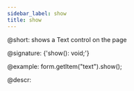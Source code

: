 ```yaml
---
sidebar_label: show
title: show
---          
```


@short: shows a Text control on the page
 
@signature: {'show(): void;'}

@example:
form.getItem("text").show();


@descr:
